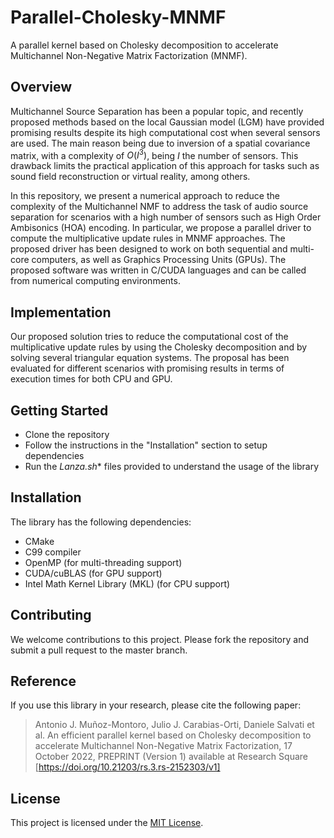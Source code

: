 # Parallel-Cholesky-MNMF

A parallel kernel based on Cholesky decomposition to accelerate Multichannel Non-Negative Matrix Factorization (MNMF).

## Overview
Multichannel Source Separation has been a popular topic, and recently proposed methods based on the local Gaussian model (LGM) have provided promising results despite its high computational cost when several sensors are used. The main reason being due to inversion of a spatial covariance matrix, with a complexity of $O(I^3)$, being $I$ the number of sensors. This drawback limits the practical application of this approach for tasks such as sound field reconstruction or virtual reality, among others.

In this repository, we present a numerical approach to reduce the complexity of the Multichannel NMF to address the task of audio source separation for scenarios with a high number of sensors such as High Order Ambisonics (HOA) encoding. In particular, we propose a parallel driver to compute the multiplicative update rules in MNMF approaches. The proposed driver has been designed to work on both sequential and multi-core computers, as well as Graphics Processing Units (GPUs). The proposed software was written in C/CUDA languages and can be called from numerical computing environments.

## Implementation
Our proposed solution tries to reduce the computational cost of the multiplicative update rules by using the Cholesky decomposition and by solving several triangular equation systems. The proposal has been evaluated for different scenarios with promising results in terms of execution times for both CPU and GPU.

## Getting Started
* Clone the repository
* Follow the instructions in the "Installation" section to setup dependencies
* Run the **Lanza*.sh** files provided to understand the usage of the library

## Installation
The library has the following dependencies:
* CMake
* C99 compiler
* OpenMP (for multi-threading support)
* CUDA/cuBLAS (for GPU support)
* Intel Math Kernel Library (MKL) (for CPU support)

## Contributing
We welcome contributions to this project. Please fork the repository and submit a pull request to the master branch.

## Reference
If you use this library in your research, please cite the following paper:

> Antonio J. Muñoz-Montoro, Julio J. Carabias-Orti, Daniele Salvati et al. An efficient parallel kernel based on Cholesky decomposition to accelerate Multichannel Non-Negative Matrix Factorization, 17 October 2022, PREPRINT (Version 1) available at Research Square [https://doi.org/10.21203/rs.3.rs-2152303/v1]

## License
This project is licensed under the [MIT License](https://opensource.org/licenses/MIT).
